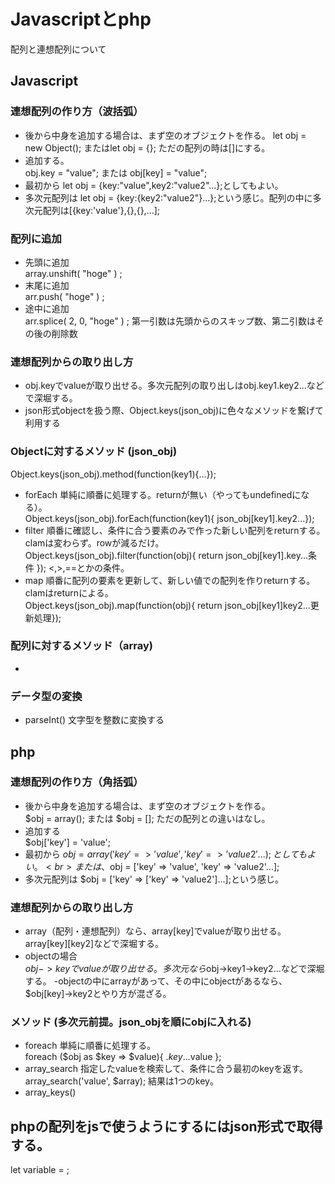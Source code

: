 # Javascriptとphp
配列と連想配列について

## Javascript
### 連想配列の作り方（波括弧）
- 後から中身を追加する場合は、まず空のオブジェクトを作る。
let obj = new Object(); またはlet obj = {};  ただの配列の時は[]にする。
- 追加する。<br>
obj.key = "value"; または obj[key] = "value";
- 最初から let obj = {key:"value",key2:"value2"...};としてもよい。<br>
- 多次元配列は  let obj = {key:{key2:"value2"}...};という感じ。配列の中に多次元配列は[{key:'value'},{},{},...];
### 配列に追加
- 先頭に追加<br>
array.unshift( "hoge" ) ;
- 末尾に追加<br>
arr.push( "hoge" ) ;
- 途中に追加<br>
arr.splice( 2, 0, "hoge" ) ; 第一引数は先頭からのスキップ数、第二引数はその後の削除数
### 連想配列からの取り出し方
- obj.keyでvalueが取り出せる。多次元配列の取り出しはobj.key1.key2...などで深堀する。
- json形式objectを扱う際、Object.keys(json_obj)に色々なメソッドを繋げて利用する
### Objectに対するメソッド (json_obj)
Object.keys(json_obj).method(function(key1){...});
- forEach  単純に順番に処理する。returnが無い（やってもundefinedになる）。<br>
Object.keys(json_obj).forEach(function(key1){ json_obj[key1].key2...});  
- filter  順番に確認し、条件に合う要素のみで作った新しい配列をreturnする。clamは変わらず。rowが減るだけ。<br>
Object.keys(json_obj).filter(function(obj){ return json_obj[key1].key...条件 });  <,>,==とかの条件。
- map  順番に配列の要素を更新して、新しい値での配列を作りreturnする。clamはreturnによる。<br>
Object.keys(json_obj).map(function(obj){ return json_obj[key1]key2...更新処理}); 
### 配列に対するメソッド（array)
- 
### データ型の変換
- parseInt()  文字型を整数に変換する


## php
### 連想配列の作り方（角括弧）
- 後から中身を追加する場合は、まず空のオブジェクトを作る。<br>
$obj = array();  または $obj = [];  ただの配列との違いはなし。
- 追加する<br>
$obj['key'] = 'value';
- 最初から $obj = array('key' => 'value', 'key' => 'value2'...);としてもよい。<br>
または、$obj = ['key' => 'value', 'key' => 'value2'...];
- 多次元配列は  $obj = ['key' => ['key' => 'value2']...];という感じ。
### 連想配列からの取り出し方
- array（配列・連想配列）なら、array[key]でvalueが取り出せる。array[key][key2]などで深堀する。
- objectの場合<br>
$obj->keyでvalueが取り出せる。多次元なら$obj->key1->key2...などで深堀する。
-objectの中にarrayがあって、その中にobjectがあるなら、$obj[key]->key2とやり方が混ざる。
### メソッド (多次元前提。json_objを順にobjに入れる) 
- foreach  単純に順番に処理する。<br>
foreach ($obj as $key => $value){ .$key...$value };
- array_search  指定したvalueを検索して、条件に合う最初のkeyを返す。
array_search('value', $array); 結果は1つのkey。
- array_keys()

## phpの配列をjsで使うようにするにはjson形式で取得する。
let variable = <?php echo json_encode($array); ?>;
